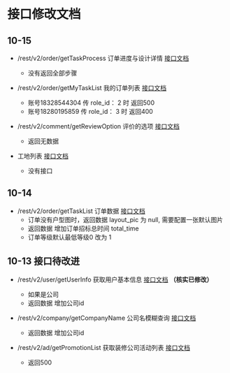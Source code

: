 ﻿# 接口修改文档

## 10-15

- /rest/v2/order/getTaskProcess 订单进度与设计详情 [接口文档](./api/getTaskProcess.md)
  - 没有返回全部步骤

- /rest/v2/order/getMyTaskList 我的订单列表 [接口文档](./api/getMyTaskList.md)
  - 账号18328544304 传 role_id： 2 时 返回500
  - 账号18280195859 传 role_id： 3 时 返回400

- /rest/v2/comment/getReviewOption 评价的选项 [接口文档](./api/getReviewOption.md)
  - 返回无数据

- 工地列表 [接口文档](./api/getWorkingProjectList.md)
  - 没有接口

## 10-14

- /rest/v2/order/getTaskList 订单数据 [接口文档](./api/getTaskList.md)
  - 订单没有户型图时，返回数据 layout_pic 为 null, 需要配置一张默认图片
  - 返回数据 增加订单招标总时间 total_time
  - 订单等级默认最低等级0 改为 1

## 10-13 接口待改进

- /rest/v2/user/getUserInfo  获取用户基本信息 [接口文档](./api/getUserInfo.md) **（核实已修改）**
  - 如果是公司
  - 返回数据 增加公司id

- /rest/v2/company/getCompanyName  公司名模糊查询 [接口文档](./api/getCompanyName.md)
  - 返回数据 增加公司id

- /rest/v2/ad/getPromotionList  获取装修公司活动列表 [接口文档](./api/getPromotionList.md)
  - 返回500